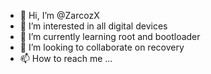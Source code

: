 - 👋 Hi, I’m @ZarcozX
- 👀 I’m interested in all digital devices
- 🌱 I’m currently learning root and bootloader
- 💞️ I’m looking to collaborate on recovery
- 📫 How to reach me ...

<!---
ZarcozX/ZarcozX is a ✨ special ✨ repository because its `README.md` (this file) appears on your GitHub profile.
You can click the Preview link to take a look at your changes.
--->
